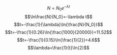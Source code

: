 $$N=N_0e^{-\lambda t}$$
$$\ln\frac{N}{N_0}=-\lambda t$$
$$t=-\frac{1}{\lambda}\ln{\frac{N}{N_0}}$$
$$t=-\frac{1}{0.26}\ln{\frac{1000}{20000}}=11.52$$
$$t=-\frac{1}{0.15}\ln{\frac{1}{2}}=4.6$$
$$\lambda=\frac{1}{t}\ln{2}$$